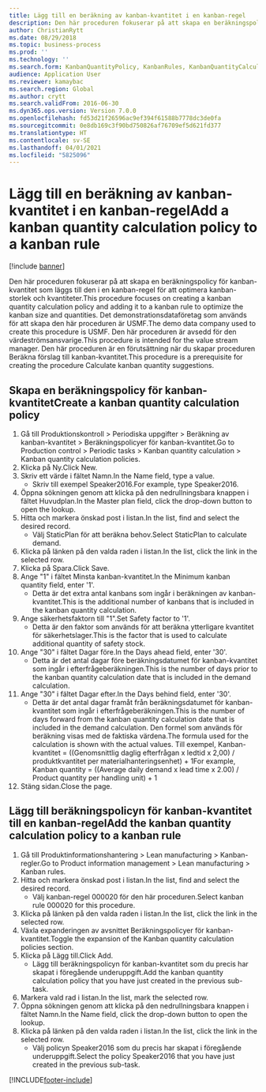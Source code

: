 ```yaml
---
title: Lägg till en beräkning av kanban-kvantitet i en kanban-regel
description: Den här proceduren fokuserar på att skapa en beräkningspolicy för kanban-kvantitet som läggs till den i en kanban-regel för att optimera kanban-storlek och kvantiteter.
author: ChristianRytt
ms.date: 08/29/2018
ms.topic: business-process
ms.prod: ''
ms.technology: ''
ms.search.form: KanbanQuantityPolicy, KanbanRules, KanbanQuantityCalculation
audience: Application User
ms.reviewer: kamaybac
ms.search.region: Global
ms.author: crytt
ms.search.validFrom: 2016-06-30
ms.dyn365.ops.version: Version 7.0.0
ms.openlocfilehash: fd53d21f26596ac9ef394f61588b7778dc3de0fa
ms.sourcegitcommit: 0e8db169c3f90bd750826af76709ef5d621fd377
ms.translationtype: HT
ms.contentlocale: sv-SE
ms.lasthandoff: 04/01/2021
ms.locfileid: "5825096"
---
```

# <a name="add-a-kanban-quantity-calculation-policy-to-a-kanban-rule"></a><span data-ttu-id="c6936-103">Lägg till en beräkning av kanban-kvantitet i en kanban-regel</span><span class="sxs-lookup"><span data-stu-id="c6936-103">Add a kanban quantity calculation policy to a kanban rule</span></span>

[!include [banner](../../includes/banner.md)]

<span data-ttu-id="c6936-104">Den här proceduren fokuserar på att skapa en beräkningspolicy för kanban-kvantitet som läggs till den i en kanban-regel för att optimera kanban-storlek och kvantiteter.</span><span class="sxs-lookup"><span data-stu-id="c6936-104">This procedure focuses on creating a kanban quantity calculation policy and adding it to a kanban rule to optimize the kanban size and quantities.</span></span> <span data-ttu-id="c6936-105">Det demonstrationsdataföretag som används för att skapa den här proceduren är USMF.</span><span class="sxs-lookup"><span data-stu-id="c6936-105">The demo data company used to create this procedure is USMF.</span></span> <span data-ttu-id="c6936-106">Den här proceduren är avsedd för den värdeströmsansvarige.</span><span class="sxs-lookup"><span data-stu-id="c6936-106">This procedure is intended for the value stream manager.</span></span> <span data-ttu-id="c6936-107">Den här proceduren är en förutsättning när du skapar proceduren Beräkna förslag till kanban-kvantitet.</span><span class="sxs-lookup"><span data-stu-id="c6936-107">This procedure is a prerequisite for creating the procedure Calculate kanban quantity suggestions.</span></span> 


## <a name="create-a-kanban-quantity-calculation-policy"></a><span data-ttu-id="c6936-108">Skapa en beräkningspolicy för kanban-kvantitet</span><span class="sxs-lookup"><span data-stu-id="c6936-108">Create a kanban quantity calculation policy</span></span>
1. <span data-ttu-id="c6936-109">Gå till Produktionskontroll > Periodiska uppgifter > Beräkning av kanban-kvantitet > Beräkningspolicyer för kanban-kvantitet.</span><span class="sxs-lookup"><span data-stu-id="c6936-109">Go to Production control > Periodic tasks > Kanban quantity calculation > Kanban quantity calculation policies.</span></span>
2. <span data-ttu-id="c6936-110">Klicka på Ny.</span><span class="sxs-lookup"><span data-stu-id="c6936-110">Click New.</span></span>
3. <span data-ttu-id="c6936-111">Skriv ett värde i fältet Namn.</span><span class="sxs-lookup"><span data-stu-id="c6936-111">In the Name field, type a value.</span></span>
    * <span data-ttu-id="c6936-112">Skriv till exempel Speaker2016.</span><span class="sxs-lookup"><span data-stu-id="c6936-112">For example, type Speaker2016.</span></span>  
4. <span data-ttu-id="c6936-113">Öppna sökningen genom att klicka på den nedrullningsbara knappen i fältet Huvudplan.</span><span class="sxs-lookup"><span data-stu-id="c6936-113">In the Master plan field, click the drop-down button to open the lookup.</span></span>
5. <span data-ttu-id="c6936-114">Hitta och markera önskad post i listan.</span><span class="sxs-lookup"><span data-stu-id="c6936-114">In the list, find and select the desired record.</span></span>
    * <span data-ttu-id="c6936-115">Välj StaticPlan för att beräkna behov.</span><span class="sxs-lookup"><span data-stu-id="c6936-115">Select StaticPlan to calculate demand.</span></span>  
6. <span data-ttu-id="c6936-116">Klicka på länken på den valda raden i listan.</span><span class="sxs-lookup"><span data-stu-id="c6936-116">In the list, click the link in the selected row.</span></span>
7. <span data-ttu-id="c6936-117">Klicka på Spara.</span><span class="sxs-lookup"><span data-stu-id="c6936-117">Click Save.</span></span>
8. <span data-ttu-id="c6936-118">Ange "1" i fältet Minsta kanban-kvantitet.</span><span class="sxs-lookup"><span data-stu-id="c6936-118">In the Minimum kanban quantity field, enter '1'.</span></span>
    * <span data-ttu-id="c6936-119">Detta är det extra antal kanbans som ingår i beräkningen av kanban-kvantitet.</span><span class="sxs-lookup"><span data-stu-id="c6936-119">This is the additional number of kanbans that is included in the kanban quantity calculation.</span></span>  
9. <span data-ttu-id="c6936-120">Ange säkerhetsfaktorn till "1".</span><span class="sxs-lookup"><span data-stu-id="c6936-120">Set Safety factor to '1'.</span></span>
    * <span data-ttu-id="c6936-121">Detta är den faktor som används för att beräkna ytterligare kvantitet för säkerhetslager.</span><span class="sxs-lookup"><span data-stu-id="c6936-121">This is the factor that is used to calculate additional quantity of safety stock.</span></span>  
10. <span data-ttu-id="c6936-122">Ange "30" i fältet Dagar före.</span><span class="sxs-lookup"><span data-stu-id="c6936-122">In the Days ahead field, enter '30'.</span></span>
    * <span data-ttu-id="c6936-123">Detta är det antal dagar före beräkningsdatumet för kanban-kvantitet som ingår i efterfrågeberäkningen.</span><span class="sxs-lookup"><span data-stu-id="c6936-123">This is the number of days prior to the kanban quantity calculation date that is included in the demand calculation.</span></span>  
11. <span data-ttu-id="c6936-124">Ange "30" i fältet Dagar efter.</span><span class="sxs-lookup"><span data-stu-id="c6936-124">In the Days behind field, enter '30'.</span></span>
    * <span data-ttu-id="c6936-125">Detta är det antal dagar framåt från beräkningsdatumet för kanban-kvantitet som ingår i efterfrågeberäkningen.</span><span class="sxs-lookup"><span data-stu-id="c6936-125">This is the number of days forward from the kanban quantity calculation date that is included in the demand calculation.</span></span>  <span data-ttu-id="c6936-126">Den formel som används för beräkning visas med de faktiska värdena.</span><span class="sxs-lookup"><span data-stu-id="c6936-126">The formula used for the calculation is shown with the actual values.</span></span> <span data-ttu-id="c6936-127">Till exempel, Kanban-kvantitet = ((Genomsnittlig daglig efterfrågan x ledtid x 2,00) / produktkvantitet per materialhanteringsenhet) + 1</span><span class="sxs-lookup"><span data-stu-id="c6936-127">For example,  Kanban quantity = ((Average daily demand x lead time x 2.00) / Product quantity per handling unit) + 1</span></span>  
12. <span data-ttu-id="c6936-128">Stäng sidan.</span><span class="sxs-lookup"><span data-stu-id="c6936-128">Close the page.</span></span>

## <a name="add-the-kanban-quantity-calculation-policy-to-a-kanban-rule"></a><span data-ttu-id="c6936-129">Lägg till beräkningspolicyn för kanban-kvantitet till en kanban-regel</span><span class="sxs-lookup"><span data-stu-id="c6936-129">Add the kanban quantity calculation policy to a kanban rule</span></span>
1. <span data-ttu-id="c6936-130">Gå till Produktinformationshantering > Lean manufacturing > Kanban-regler.</span><span class="sxs-lookup"><span data-stu-id="c6936-130">Go to Product information management > Lean manufacturing > Kanban rules.</span></span>
2. <span data-ttu-id="c6936-131">Hitta och markera önskad post i listan.</span><span class="sxs-lookup"><span data-stu-id="c6936-131">In the list, find and select the desired record.</span></span>
    * <span data-ttu-id="c6936-132">Välj kanban-regel 000020 för den här proceduren.</span><span class="sxs-lookup"><span data-stu-id="c6936-132">Select kanban rule 000020 for this procedure.</span></span>  
3. <span data-ttu-id="c6936-133">Klicka på länken på den valda raden i listan.</span><span class="sxs-lookup"><span data-stu-id="c6936-133">In the list, click the link in the selected row.</span></span>
4. <span data-ttu-id="c6936-134">Växla expanderingen av avsnittet Beräkningspolicyer för kanban-kvantitet.</span><span class="sxs-lookup"><span data-stu-id="c6936-134">Toggle the expansion of the Kanban quantity calculation policies section.</span></span>
5. <span data-ttu-id="c6936-135">Klicka på Lägg till.</span><span class="sxs-lookup"><span data-stu-id="c6936-135">Click Add.</span></span>
    * <span data-ttu-id="c6936-136">Lägg till beräkningspolicyn för kanban-kvantitet som du precis har skapat i föregående underuppgift.</span><span class="sxs-lookup"><span data-stu-id="c6936-136">Add the kanban quantity calculation policy that you have just created in the previous sub-task.</span></span>  
6. <span data-ttu-id="c6936-137">Markera vald rad i listan.</span><span class="sxs-lookup"><span data-stu-id="c6936-137">In the list, mark the selected row.</span></span>
7. <span data-ttu-id="c6936-138">Öppna sökningen genom att klicka på den nedrullningsbara knappen i fältet Namn.</span><span class="sxs-lookup"><span data-stu-id="c6936-138">In the Name field, click the drop-down button to open the lookup.</span></span>
8. <span data-ttu-id="c6936-139">Klicka på länken på den valda raden i listan.</span><span class="sxs-lookup"><span data-stu-id="c6936-139">In the list, click the link in the selected row.</span></span>
    * <span data-ttu-id="c6936-140">Välj policyn Speaker2016 som du precis har skapat i föregående underuppgift.</span><span class="sxs-lookup"><span data-stu-id="c6936-140">Select the policy Speaker2016 that you have just created in the previous sub-task.</span></span>  



[!INCLUDE[footer-include](../../../includes/footer-banner.md)]